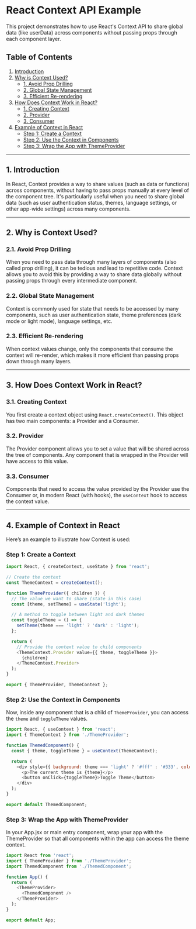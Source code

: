 # React Context API Example

This project demonstrates how to use React's Context API to share global data (like userData) across components without passing props through each component layer.

## Table of Contents
1. [Introduction](#1-introduction)
2. [Why is Context Used?](#2-why-is-context-used)
   - [1. Avoid Prop Drilling](#21-avoid-prop-drilling)
   - [2. Global State Management](#22-global-state-management)
   - [3. Efficient Re-rendering](#23-efficient-re-rendering)
3. [How Does Context Work in React?](#3-how-does-context-work-in-react)
   - [1. Creating Context](#31-creating-context)
   - [2. Provider](#32-provider)
   - [3. Consumer](#33-consumer)
4. [Example of Context in React](#4-example-of-context-in-react)
   - [Step 1: Create a Context](#step-1-create-a-context)
   - [Step 2: Use the Context in Components](#step-2-use-the-context-in-components)
   - [Step 3: Wrap the App with ThemeProvider](#step-3-wrap-the-app-with-themeprovider)

---

## 1. Introduction

In React, Context provides a way to share values (such as data or functions) across components, without having to pass props manually at every level of the component tree. It's particularly useful when you need to share global data (such as user authentication status, themes, language settings, or other app-wide settings) across many components.

---

## 2. Why is Context Used?

### 2.1. Avoid Prop Drilling

When you need to pass data through many layers of components (also called prop drilling), it can be tedious and lead to repetitive code. Context allows you to avoid this by providing a way to share data globally without passing props through every intermediate component.

### 2.2. Global State Management

Context is commonly used for state that needs to be accessed by many components, such as user authentication state, theme preferences (dark mode or light mode), language settings, etc.

### 2.3. Efficient Re-rendering

When context values change, only the components that consume the context will re-render, which makes it more efficient than passing props down through many layers.

---

## 3. How Does Context Work in React?

### 3.1. Creating Context

You first create a context object using `React.createContext()`. This object has two main components: a Provider and a Consumer.

### 3.2. Provider

The Provider component allows you to set a value that will be shared across the tree of components. Any component that is wrapped in the Provider will have access to this value.

### 3.3. Consumer

Components that need to access the value provided by the Provider use the Consumer or, in modern React (with hooks), the `useContext` hook to access the context value.

---

## 4. Example of Context in React
Here’s an example to illustrate how Context is used:

### Step 1: Create a Context

```javascript
import React, { createContext, useState } from 'react';

// Create the context
const ThemeContext = createContext();

function ThemeProvider({ children }) {
  // The value we want to share (state in this case)
  const [theme, setTheme] = useState('light');

  // A method to toggle between light and dark themes
  const toggleTheme = () => {
    setTheme(theme === 'light' ? 'dark' : 'light');
  };

  return (
    // Provide the context value to child components
    <ThemeContext.Provider value={{ theme, toggleTheme }}>
      {children}
    </ThemeContext.Provider>
  );
}

export { ThemeProvider, ThemeContext };

```

### Step 2: Use the Context in Components
Now, inside any component that is a child of `ThemeProvider`, you can access the `theme` and `toggleTheme` values.

```javascript
import React, { useContext } from 'react';
import { ThemeContext } from './ThemeProvider';

function ThemedComponent() {
  const { theme, toggleTheme } = useContext(ThemeContext);

  return (
    <div style={{ background: theme === 'light' ? '#fff' : '#333', color: theme === 'light' ? '#000' : '#fff' }}>
      <p>The current theme is {theme}</p>
      <button onClick={toggleTheme}>Toggle Theme</button>
    </div>
  );
}

export default ThemedComponent;

```

### Step 3: Wrap the App with ThemeProvider
In your App.jsx or main entry component, wrap your app with the ThemeProvider so that all components within the app can access the theme context.


```javascript
import React from 'react';
import { ThemeProvider } from './ThemeProvider';
import ThemedComponent from './ThemedComponent';

function App() {
  return (
    <ThemeProvider>
      <ThemedComponent />
    </ThemeProvider>
  );
}

export default App;

```
